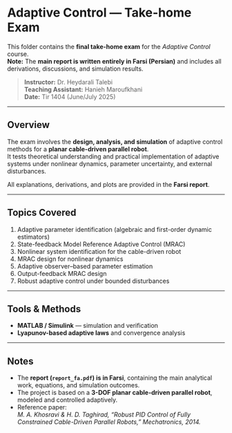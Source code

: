 # Adaptive Control — Take-home Exam

This folder contains the **final take-home exam** for the *Adaptive Control* course.  
 **Note:** The **main report is written entirely in Farsi (Persian)** and includes all derivations, discussions, and simulation results.

> **Instructor:** Dr. Heydarali Talebi  
> **Teaching Assistant:** Hanieh Maroufkhani  
> **Date:** Tir 1404 (June/July 2025)

---

##  Overview
The exam involves the **design, analysis, and simulation** of adaptive control methods for a **planar cable-driven parallel robot**.  
It tests theoretical understanding and practical implementation of adaptive systems under nonlinear dynamics, parameter uncertainty, and external disturbances.

All explanations, derivations, and plots are provided in the **Farsi report**.

---

##  Topics Covered
1. Adaptive parameter identification (algebraic and first-order dynamic estimators)  
2. State-feedback Model Reference Adaptive Control (MRAC)  
3. Nonlinear system identification for the cable-driven robot  
4. MRAC design for nonlinear dynamics  
5. Adaptive observer–based parameter estimation  
6. Output-feedback MRAC design  
7. Robust adaptive control under bounded disturbances  

---

##  Tools & Methods
- **MATLAB / Simulink** — simulation and verification  
- **Lyapunov-based adaptive laws** and convergence analysis  

---

##  Notes
- The **report (`report_fa.pdf`) is in Farsi**, containing the main analytical work, equations, and simulation outcomes.  
- The project is based on a **3-DOF planar cable-driven parallel robot**, modeled and controlled adaptively.  
- Reference paper:  
  *M. A. Khosravi & H. D. Taghirad, “Robust PID Control of Fully Constrained Cable-Driven Parallel Robots,” Mechatronics, 2014.*

